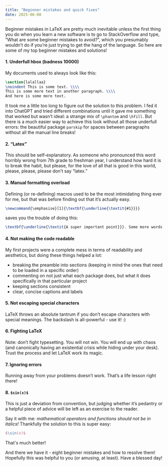 ```yaml
---
title: "Beginner mistakes and quick fixes"
date: 2025-06-08
---
```


Beginner mistakes in LaTeX are pretty much inevitable unless the first thing you do when you learn a new software is to go to StackOverflow and type, “What are some beginner mistakes to avoid?”, which you presumably wouldn’t do if you’re just trying to get the hang of the language. So here are some of my top beginner mistakes and solutions!

#### 1. Underfull hbox (badness 10000)

My documents used to always look like this:

```latex
\section{lalallaa}
\noindent This is some text. \\\\
This is some more text in another paragraph. \\\\
And here is some more text.
```

It took me a little too long to figure out the solution to this problem. I fed it into ChatGPT and tried different combinations until it gave me something that worked but wasn’t ideal: a strange mix of `\phantom` and `\hfill`. But there is a much easier way to achieve this look without all those underfull errors: the beautiful package `parskip` for spaces between paragraphs without all the manual line breaks!

#### 2. “Latex”

This should be self-explanatory. As someone who pronounced this word horribly wrong from 7th grade to freshman year, I understand how hard it is to break the habit, but please, for the love of all that is good in this world, please, please, please don’t say “latex.”

#### 3. Manual formatting overload

Defining (or re-defining) macros used to be the most intimidating thing ever for me, but that was before finding out that it’s actually easy.

```latex
\newcommand{\emphasise}[1]{\textbf{\underline{\textit{#1}}}}
```

saves you the trouble of doing this:

```latex
\textbf{\underline{\textit{A super important point}}}. Some more words. \textbf{\underline{\textit{Another super important point.}}}
```

#### 4. Not making the code readable

My first projects were a complete mess in terms of readability and aesthetics, but doing these things helped a lot:

- breaking the preamble into sections (keeping in mind the ones that need to be loaded in a specific order)
- commenting on not just what each package does, but what it does specifically in that particular project
- keeping sections consistent
- clear, concise captions and labels

#### 5. Not escaping special characters

LaTeX throws an absolute tantrum if you don’t escape characters with special meanings. The backslash is all-powerful - use it! :)

#### 6. Fighting LaTeX

Note: don’t fight typesetting. You will not win. You will end up with chaos (and canonically having an existential crisis while hiding under your desk). Trust the process and let LaTeX work its magic.

#### 7. Ignoring errors

Running away from your problems doesn’t work. That’s a life lesson right there!

#### 8. `$sin(x)$`

This is just a deviation from convention, but judging whether it’s pedantry or a helpful piece of advice will be left as an exercise to the reader.

Say it with me: *mathematical operators and functions should not be in italics!* Thankfully the solution to this is super easy: 

 ```latex
$\sin(x)$
```

That's much better!

And there we have it - eight beginner mistakes and how to resolve them! Hopefully this was helpful to you (or amusing, at least). Have a blessed day!
